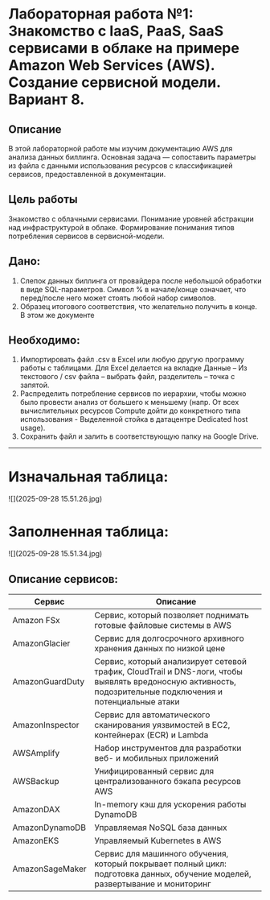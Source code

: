 # Лабораторная работа №1: Знакомство с IaaS, PaaS, SaaS сервисами в облаке на примере Amazon Web Services (AWS). Создание сервисной модели. Вариант 8.

## Описание

В этой лабораторной работе мы изучим документацию AWS для анализа данных биллинга. Основная задача — сопоставить параметры из файла с данными использования ресурсов с классификацией сервисов, предоставленной в документации.

## Цель работы

Знакомство с облачными сервисами. Понимание уровней абстракции над инфраструктурой в облаке. Формирование понимания типов потребления сервисов в сервисной-модели. 

## Дано: 

1. Слепок данных биллинга от провайдера после небольшой обработки в виде SQL-параметров. Символ % в начале/конце означает, что перед/после него может стоять любой набор символов.
2. Образец итогового соответствия, что желательно получить в конце. В этом же документе  

## Необходимо: 

1. Импортировать файл .csv в Excel или любую другую программу работы с таблицами. Для Excel делается на вкладке Данные – Из текстового / csv файла – выбрать файл, разделитель – точка с запятой.
2. Распределить потребление сервисов по иерархии, чтобы можно было провести анализ от большего к меньшему (напр. От всех вычислительных ресурсов Compute дойти до конкретного типа использования - Выделенной стойка в датацентре Dedicated host usage).
3. Сохранить файл и залить в соответствующую папку на Google Drive.

---

# Изначальная таблица:

![](2025-09-28 15.51.26.jpg)

# Заполненная таблица: 

![](2025-09-28 15.51.34.jpg)

## Описание сервисов: 

| Сервис | Описание |
|----------|----------|
| Amazon FSx | Сервис, который позволяет поднимать готовые файловые системы в AWS |
| AmazonGlacier | Сервис для долгосрочного архивного хранения данных по низкой цене |
| AmazonGuardDuty | Сервис, который анализирует сетевой трафик, CloudTrail и DNS-логи, чтобы выявлять вредоносную активность, подозрительные подключения и потенциальные атаки |
| AmazonInspector | Сервис для автоматического сканирования уязвимостей в EC2, контейнерах (ECR) и Lambda |
| AWSAmplify | Набор инструментов для разработки веб- и мобильных приложений |
| AWSBackup | Унифицированный сервис для централизованного бэкапа ресурсов AWS |
| AmazonDAX | In-memory кэш для ускорения работы DynamoDB |
| AmazonDynamoDB | Управляемая NoSQL база данных |
| AmazonEKS | Управляемый Kubernetes в AWS |
| AmazonSageMaker | Сервис для машинного обучения, который покрывает полный цикл: подготовка данных, обучение моделей, развертывание и мониторинг |
